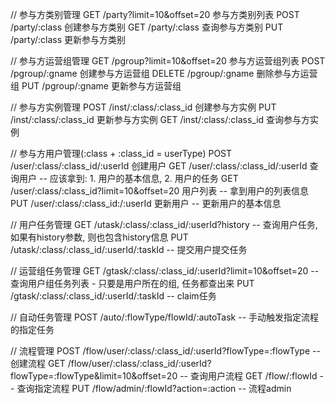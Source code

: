 // 参与方类别管理
GET  /party?limit=10&offset=20         参与方类别列表
POST /party/:class                     创建参与方类别
GET  /party/:class                     查询参与方类别
PUT  /party/:class                     更新参与方类别

// 参与方运营组管理
GET    /pgroup?limit=10&offset=20  参与方运营组列表
POST   /pgroup/:gname              创建参与方运营组
DELETE /pgroup/:gname              删除参与方运营组
PUT    /pgroup/:gname              更新参与方运营组

// 参与方实例管理
POST /inst/:class/:class_id           创建参与方实例
PUT  /inst/:class/:class_id           更新参与方实例
GET  /inst/:class/:class_id           查询参与方实例

// 参与方用户管理(:class + :class_id = userType)
POST /user/:class/:class_id/:userId                 创建用户
GET  /user/:class/:class_id/:userId                 查询用户  -- 应该拿到: 1. 用户的基本信息, 2. 用户的任务
GET  /user/:class/:class_id?limit=10&offset=20      用户列表  -- 拿到用户的列表信息
PUT  /user/:class/:class_id:/:userId                更新用户  -- 更新用户的基本信息

// 用户任务管理
GET /utask/:class/:class_id/:userId?history                   -- 查询用户任务, 如果有history参数, 则也包含history信息
PUT /utask/:class/:class_id/:userId/:taskId                   -- 提交用户提交任务

// 运营组任务管理
GET /gtask/:class/:class_id/:userId?limit=10&offset=20        -- 查询用户组任务列表 - 只要是用户所在的组, 任务都查出来
PUT /gtask/:class/:class_id/:userId/:taskId                   -- claim任务

// 自动任务管理
POST /auto/:flowType/flowId/:autoTask   -- 手动触发指定流程的指定任务

// 流程管理
POST /flow/user/:class/:class_id/:userId?flowType=:flowType                     -- 创建流程
GET  /flow/user/:class/:class_id/:userId?flowType=:flowType&limit=10&offset=20  -- 查询用户流程
GET  /flow/:flowId                                                              -- 查询指定流程
PUT  /flow/admin/:flowId?action=:action                                         -- 流程admin

